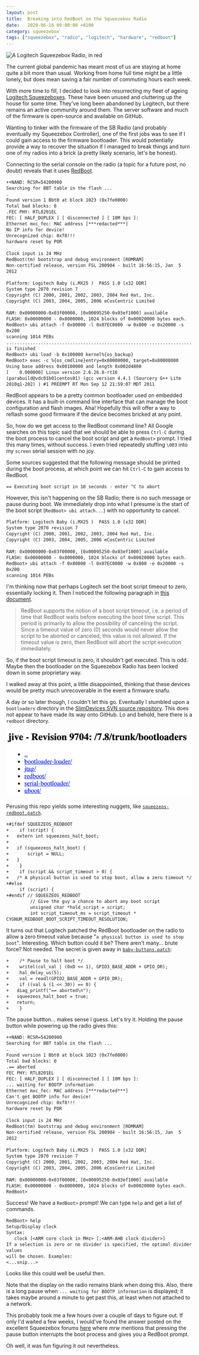 ```yaml
---
layout: post
title:  Breaking into RedBoot on the Squeezebox Radio
date:   2020-06-16 09:00:00 +0100
category: squeezebox
tags: ["squeezebox", "radio", "logitech", "hardware", "redboot"]
---
```

![A Logitech Squeezebox Radio, in red](/assets/posts/2020-06-16-Breaking-into-RedBoot-on-Squeezebox-Radio/squeezebox_radio.png)

The current global pandemic has meant most of us are staying at home quite a bit more than usual.  Working from home full time might be a little lonely, but does mean saving a fair number of commuting hours each week.

With more time to fill, I decided to look into resurrecting my fleet of ageing [Logitech Squeezeboxes](https://en.wikipedia.org/wiki/Squeezebox_(network_music_player)).  These have been unused and cluttering up the house for some time.  They've long been abandoned by Logitech, but there remains an active community around them.  The server software and much of the firmware is open-source and available on GitHub.

Wanting to tinker with the firmware of the SB Radio (and probably eventually my Squeezebox Controller), one of the first jobs was to see if I could gain access to the firmware bootloader.  This would potentially provide a way to recover the situation if I managed to break things and turn one of my radios into a brick (a pretty likely scenario, let's be honest).

Connecting to the serial console on the radio (a topic for a future post, no doubt) reveals that it uses [RedBoot](https://en.wikipedia.org/wiki/RedBoot).

```
++NAND: RCSR=54200900
Searching for BBT table in the flash ...
.
Found version 1 Bbt0 at block 1023 (0x7fe0000)
Total bad blocks: 0
.FEC PHY: RTL8201EL
FEC: [ HALF_DUPLEX ] [ disconnected ] [ 10M bps ]:
Ethernet mxc_fec: MAC address [***redacted***]
No IP info for device!
Unrecognized chip: 0xf8!!!
hardware reset by POR

Clock input is 24 MHz
RedBoot(tm) bootstrap and debug environment [ROMRAM]
Non-certified release, version FSL 200904 - built 16:56:15, Jan  5 2012

Platform: Logitech Baby (i.MX25 )  PASS 1.0 [x32 DDR]
System type 2070 revision 7
Copyright (C) 2000, 2001, 2002, 2003, 2004 Red Hat, Inc.
Copyright (C) 2003, 2004, 2005, 2006 eCosCentric Limited

RAM: 0x00000000-0x03f00000, [0x00095250-0x03ef1000] available
FLASH: 0x00000000 - 0x8000000, 1024 blocks of 0x00020000 bytes each.
RedBoot> ubi attach -f 0x80000 -l 0x07EC0000 -w 0x800 -e 0x20000 -s 0x200
scanning 1014 PEBs
............................................................................................................................................................................................................................................................................................................................................................................................................................................................................................................................................................................................................................................................................................................................................................................................................................................................................................................................................................................................................................................................................................................................................................................................................................................................................................................................................................................................................................................................................................................................................................................................................................................................................................................................................................................................................................................................................................................................................................................................................................................................................................................scanning is finished
RedBoot> ubi load -b 0x100000 kernel%{os_backup}
RedBoot> exec -c %{os_cmdline}entry=0x80008000, target=0x80008000
Using base address 0x00100000 and length 0x002d4800
[    0.000000] Linux version 2.6.26.8-rt16 (parabuild@vdc01b01centos01) (gcc version 4.4.1 (Sourcery G++ Lite 2010q1-202) ) #1 PREEMPT RT Mon Sep 12 21:59:07 MDT 2011
```

RedBoot appears to be a pretty common bootloader used on embedded devices.  It has a built-in command line interface that can manage the boot configuration and flash images.  Aha!  Hopefully this will offer a way to reflash some good firmware if the device becomes bricked at any point.

So, how do we get access to the RedBoot command line?  All Google searches on this topic said that we should be able to press `Ctrl-C` during the boot process to cancel the boot script and get a `RedBoot>` prompt.  I tried this many times, without success.  I even tried repeatedly stuffing `\003` into my `screen` serial session with no joy.

Some sources suggested that the following message should be printed during the boot process, at which point we can hit `Ctrl-C` to gain access to RedBoot.

```
== Executing boot script in 10 seconds - enter ^C to abort
```

However, this isn't happening on the SB Radio; there is no such message or pause during boot.  We immediately drop into what I presume is the start of the boot script (`RedBoot> ubi attach...`) with no opportunity to cancel.

```
Platform: Logitech Baby (i.MX25 )  PASS 1.0 [x32 DDR]
System type 2070 revision 7
Copyright (C) 2000, 2001, 2002, 2003, 2004 Red Hat, Inc.
Copyright (C) 2003, 2004, 2005, 2006 eCosCentric Limited

RAM: 0x00000000-0x03f00000, [0x00095250-0x03ef1000] available
FLASH: 0x00000000 - 0x8000000, 1024 blocks of 0x00020000 bytes each.
RedBoot> ubi attach -f 0x80000 -l 0x07EC0000 -w 0x800 -e 0x20000 -s 0x200
scanning 1014 PEBs
```

I'm thinking now that perhaps Logitech set the boot script timeout to zero, essentially locking it.  Then I noticed the following paragraph in [this document](https://doc.ecoscentric.com/ref/redboot-commands-and-examples.html).

> RedBoot supports the notion of a boot script timeout, i.e. a period of time that RedBoot waits before executing the boot time script. This period is primarily to allow the possibility of canceling the script. Since a timeout value of zero (0) seconds would never allow the script to be aborted or canceled, this value is not allowed. If the timeout value is zero, then RedBoot will abort the script execution immediately.

So, if the boot script timeout is zero, it shouldn't get executed.  This is odd.  Maybe then the bootloader on the Squeezebox Radio has been locked down in some proprietary way.

I walked away at this point, a little disappointed, thinking that these devices would be pretty much unrecoverable in the event a firmware snafu.

A day or so later though, I couldn't let this go.  Eventually I stumbled upon a `bootloaders` directory in the [SlimDevices SVN source repository](http://svn.slimdevices.com/repos/jive/7.8/trunk/bootloaders/).  This does not appear to have made its way onto GitHub.  Lo and behold, here there is a `redboot` directory.

!['bootloaders' in the SlimDevices SVN repository](/assets/posts/2020-06-16-Breaking-into-RedBoot-on-Squeezebox-Radio/bootloaders_svn.png)

Perusing this repo yields some interesting nuggets, like [`squeezeos-redboot.patch`](http://svn.slimdevices.com/repos/jive/7.8/trunk/bootloaders/redboot/imx25/patches/logitech/squeezeos-redboot.patch).

```
+#ifdef SQUEEZEOS_REDBOOT
+    if (script) {
+	extern int squeezeos_halt_boot;
+
+	if (squeezeos_halt_boot) {
+	    script = NULL;
+	}
+    }
+    if (script && script_timeout > 0) {
+	/* A physical button is used to stop boot, allow a zero timeout */
+#else
     if (script) {
+#endif // SQUEEZEOS_REDBOOT
         // Give the guy a chance to abort any boot script
         unsigned char *hold_script = script;
         int script_timeout_ms = script_timeout * CYGNUM_REDBOOT_BOOT_SCRIPT_TIMEOUT_RESOLUTION;
```

It turns out that Logitech patched the RedBoot bootloader on the radio to allow a zero timeout value because "`a physical button is used to stop boot`".  Interesting.  Which button could it be?  There aren't many... brute force?  Not needed.  The secret is given away in [`baby-buttons.patch`](http://svn.slimdevices.com/repos/jive/7.8/trunk/bootloaders/redboot/imx25/patches/logitech/baby-buttons.patch):

```
+    /* Pause to halt boot */
+    writel(col_val | (0xD << 1), GPIO3_BASE_ADDR + GPIO_DR);
+    hal_delay_us(5);
+    val = readl(GPIO2_BASE_ADDR + GPIO_DR);
+    if ((val & (1 << 30)) == 0) {
+	diag_printf("== aborted\n");
+	squeezeos_halt_boot = true;
+	return;
+    }
```

The pause buttton... makes sense I guess.  Let's try it.  Holding the pause button while powering up the radio gives this:

```
++NAND: RCSR=54200900
Searching for BBT table in the flash ...
.
Found version 1 Bbt0 at block 1023 (0x7fe0000)
Total bad blocks: 0
.== aborted
FEC PHY: RTL8201EL
FEC: [ HALF_DUPLEX ] [ disconnected ] [ 10M bps ]:
... waiting for BOOTP information
Ethernet mxc_fec: MAC address [***redacted***]
Can't get BOOTP info for device!
Unrecognized chip: 0xf8!!!
hardware reset by POR

Clock input is 24 MHz
RedBoot(tm) bootstrap and debug environment [ROMRAM]
Non-certified release, version FSL 200904 - built 16:56:15, Jan  5 2012

Platform: Logitech Baby (i.MX25 )  PASS 1.0 [x32 DDR]
System type 2070 revision 7
Copyright (C) 2000, 2001, 2002, 2003, 2004 Red Hat, Inc.
Copyright (C) 2003, 2004, 2005, 2006 eCosCentric Limited

RAM: 0x00000000-0x03f00000, [0x00095250-0x03ef1000] available
FLASH: 0x00000000 - 0x8000000, 1024 blocks of 0x00020000 bytes each.
RedBoot>
```

Success!  We have a `RedBoot>` prompt!  We can type `help` and get a list of commands.

```
RedBoot> help
Setup/Display clock
Syntax:
   clock [<ARM core clock in MHz> [:<ARM-AHB clock divider>]
If a selection is zero or no divider is specified, the optimal divider values
will be chosen. Examples:
<...snip...>
```

Looks like this could well be useful then.

Note that the display on the radio remains blank when doing this.  Also, there is a long pause when `... waiting for BOOTP information` is displayed; it takes maybe around a minute to get past this, at least when not attached to a network.

This probably took me a few hours over a couple of days to figure out.  If only I'd waited a few weeks, I would've found the answer posted on the excellent Squeezebox forums [here](https://forums.slimdevices.com/showthread.php?112339-Squeezebox-Radio-start-up-loop/page2) where _mrw_ mentions that pressing the pause button interrupts the boot process and gives you a RedBoot prompt.

Oh well, it was fun figuring it out nevertheless.
